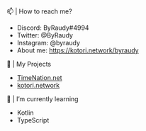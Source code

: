   📫 | How to reach me?
 - Discord: ByRaudy#4994
 - Twitter: @ByRaudy
 - Instagram: @byraudy
 - About me: https://kotori.network/byraudy

  🔭 | My Projects
 - [TimeNation.net](https://github.com/TimeNation)
 - [kotori.network](https://github.com/kotorinetwork)

  🌱 | I’m currently learning
 - Kotlin
 - TypeScript

<!-- 🔭 I’m currently working on ...
- 🌱 I’m currently learning ...
- 👯 I’m looking to collaborate on ...
- 🤔 I’m looking for help with ...
- 💬 Ask me about ...
- 📫 How to reach me: ...
- 😄 Pronouns: ...
- ⚡ Fun fact: ...-->
